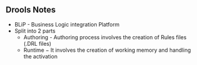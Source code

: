 ## Drools Notes
* BLiP - Business Logic integration Platform
* Split into 2 parts
	* Authoring - Authoring process involves the creation of Rules files (.DRL files)
	* Runtime − It involves the creation of working memory and handling the activation